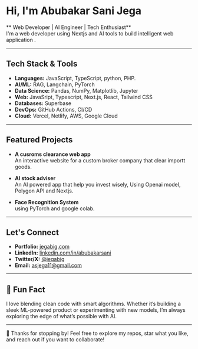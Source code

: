 #  Hi, I'm Abubakar Sani Jega

** Web Developer | AI Engineer | Tech Enthusiast**  
I'm a web developer using Nextjs and AI tools to build intelligent web application .

---

## Tech Stack & Tools

- **Languages:** JavaScript, TypeScript, python, PHP.   
- **AI/ML:** RAG, Langchain, PyTorch 
- **Data Science:** Pandas, NumPy, Matplotlib, Jupyter  
- **Web:** JavaSript, Typescript,  Next.js, React, Tailwind CSS  
- **Databases:** Superbase  
- **DevOps:**  GitHub Actions, CI/CD
- **Cloud:** Vercel, Netlify, AWS, Google Cloud

---

## Featured Projects

- **A cusroms clearance web app**  
  An interactive website for a custom broker company that clear importt goods.

- **AI stock adviser**  
  An AI powered app that help you invest wisely, Using Openai  model, Polygon API and Nextjs.
  
- **Face Recognition System**  
  using  PyTorch and google colab.


---

## Let's Connect

- **Portfolio:** [jegabig.com](https://www.jegabig.com/) 
- **LinkedIn:** [linkedin.com/in/abubakarsani](https://www.linkedin.com/in/abubakar-sani-391332170/)  
- **Twitter/X:** [@jegabig](https://x.com/jegabig)  
- **Email:** asjega11@gmail.com

---

## 💬 Fun Fact

I love blending clean code with smart algorithms. Whether it’s building a sleek ML-powered product or experimenting with new models, I’m always exploring the edge of what’s possible with AI.

---

📌 Thanks for stopping by! Feel free to explore my repos, star what you like, and reach out if you want to collaborate!
